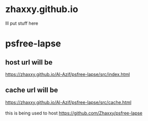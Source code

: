 # zhaxxy.github.io
Ill put stuff here

# psfree-lapse
## host url will be
https://zhaxxy.github.io/Al-Azif/psfree-lapse/src/index.html
## cache url will be
https://zhaxxy.github.io/Al-Azif/psfree-lapse/src/cache.html
<br><br>
this is being used to host https://github.com/Zhaxxy/psfree-lapse
